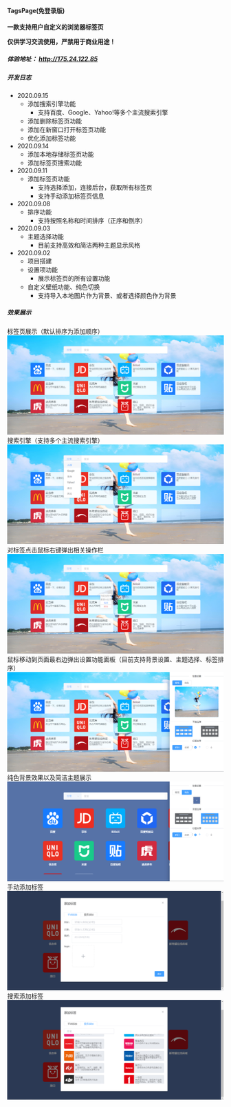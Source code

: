 #### TagsPage(免登录版)
**一款支持用户自定义的浏览器标签页**

**仅供学习交流使用，严禁用于商业用途！**
##### 体验地址： http://175.24.122.85
##### 开发日志
+ 2020.09.15
  + 添加搜索引擎功能
    + 支持百度、Google、Yahoo!等多个主流搜索引擎
  + 添加删除标签页功能
  + 添加在新窗口打开标签页功能
  + 优化添加标签功能
+ 2020.09.14
  + 添加本地存储标签页功能
  + 添加标签页搜索功能
+ 2020.09.11
  + 添加标签页功能
    + 支持选择添加，连接后台，获取所有标签页
    + 支持手动添加标签页信息
+ 2020.09.08
  + 排序功能
    + 支持按照名称和时间排序（正序和倒序）
+ 2020.09.03
  + 主题选择功能
    + 目前支持高效和简洁两种主题显示风格
+ 2020.09.02
  + 项目搭建
  + 设置项功能
    + 展示标签页的所有设置功能
  + 自定义壁纸功能、纯色切换
    + 支持导入本地图片作为背景、或者选择颜色作为背景
##### 效果展示
标签页展示（默认排序为添加顺序）
![markdown](https://github.com/qiaolufei/TagsPage/blob/master/screenshot/1.png "标签页")
搜索引擎（支持多个主流搜索引擎）
![markdown](https://github.com/qiaolufei/TagsPage/blob/master/screenshot/2.png "首页")
对标签点击鼠标右键弹出相关操作栏
![markdown](https://github.com/qiaolufei/TagsPage/blob/master/screenshot/3.png "标签相关操作")
鼠标移动到页面最右边弹出设置功能面板（目前支持背景设置、主题选择、标签排序）
![markdown](https://github.com/qiaolufei/TagsPage/blob/master/screenshot/4.png "设置功能")
纯色背景效果以及简洁主题展示
![markdown](https://github.com/qiaolufei/TagsPage/blob/master/screenshot/5.png "效果切换")
手动添加标签
![markdown](https://github.com/qiaolufei/TagsPage/blob/master/screenshot/6.png "手动添加")
搜索添加标签
![markdown](https://github.com/qiaolufei/TagsPage/blob/master/screenshot/7.png "搜索添加")